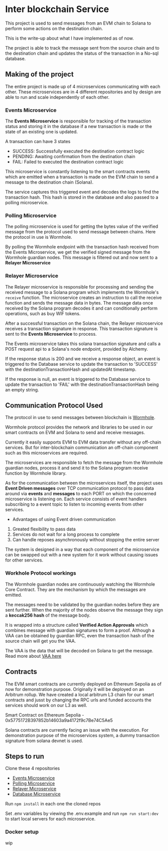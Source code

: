 # Inter blockchain Service

This project is used to send messages from an EVM chain to Solana to perform some actions on the destination chain.

This is the write-up about what I have implemented as of now.

The project is able to track the message sent from the source chain and to the destination chain and updates the status of the transaction in a No-sql database.

## Making of the project
The entire project is made up of 4 microservices communicating with each other. These microservices are in 4 different repositories and by design are able to run and scale independently of each other.

### Events Microservice
The **Events Microservice** is responsible for tracking of the transaction status and storing it in the database if a new transaction is made or the state of an existing one is updated.

A transaction can have 3 states
- SUCCESS: Successfully executed the destination contract logic
- PENDING: Awaiting confirmation from the destination chain
- FAIL: Failed to executed the destination contract logic

This microservice is constantly listening to the smart contracts events which are emitted when a transaction is made on the EVM chain to send a message to the destination chain (Solana).

The service captures this triggered event and decodes the logs to find the transaction hash. This hash is stored in the database and also passed to a polling microservice.

### Polling Microservice
The polling microservice is used for getting the bytes value of the verified message from the protocol used to send message between chains. Here the protocol in use is Wormhole. 

By polling the Wormhole endpoint with the transaction hash received from the Events Microservice, we get the verified signed message from the Wormhole guardian nodes. This message is filtered out and now sent to a **Relayer Microservice**

### Relayer Microservice
The Relayer microservice is responsible for processing and sending the received message to a Solana program which implements the Wormhole's `receive` function. The microservice creates an instruction to call the receive function and sends the message data in bytes.
The message data once received by the Solana program decodes it and can conditionally perform operations, such as buy WIF tokens.

After a successful transaction on the Solana chain, the Relayer microservice receives a transaction signature in response. This transaction signature is sent to the **Events Microservice** to process.

The Events microservice takes this solana transaction signature and calls a POST request api to a Solana's node endpoint, provided by Alchemy.

If the response status is 200 and we receive a response object, an event is triggered to the Database service to update the transaction to 'SUCCESS' with the destinationTransactionHash and updatedAt timestamp.

If the response is null, an event is triggered to the Database service to update the transaction to 'FAIL' with the destinationTransactionHash being an empty string.

## Communication Protocol Used
The protocol in use to send messages between blockchain is [Wormhole](https://wormhole.com/). 

Wormhole protocol provides the network and libraries to be used in our smart contracts on EVM and Solana to send and receive messages.

Currently it easily supports EVM to EVM data transfer without any off-chain services. But for inter-blockchain communication an off-chain component such as this microservices are required.

The microservices are responsible to fetch the message from the Wormhole guardian nodes, process it and send it to the Solana program receive function by Wormhole library.

As for the communication between the microservices itself, the project uses **Event Driven messages** over TCP communication protocol to pass data around via **events** and **messages** to each PORT on which the concerned microservice is listening on. Each service consists of event handlers subscribing to a event topic to listen to incoming events from other services.

- Advantages of using Event driven communication
1. Greated flexibility to pass data
2. Services do not wait for a long process to complete
3. Can handle reposes asynchronously without stopping the entire server

The system is designed in a way that each component of the microservice can be swapped out with a new system for it work without causing issues for other services.

### Workhole Protocol workings
The Wormhole guardian nodes are continuously watching the Wormhole Core Contract. They are the mechanism by which the messages are emitted. 

The messages need to be validated by the guardian nodes before they are sent further. When the majority of the nodes observe the message they sign a **keccak256 hash** of the message body.

It is wrapped into a structure called **Verified Action Approvals** which combines message with guardian signatures to form a proof. Although a VAA can be obtained by guardian RPC, even the transaction hash of the source chain will get you the VAA.

The VAA is the data that will be decoded on Solana to get the message. 
Read more about [VAA here](https://docs.wormhole.com/wormhole/explore-wormhole/vaa#vaa-format)

## Contracts
The EVM smart contracts are currently deployed on Ethereum Sepolia as of now for demonstration purpose.
Originally it will be deployed on an Arbitrum rollup.
We have created a local arbitrum L3 chain for our smart contracts and jusst by changing the RPC urls and funded accounts the services should work on our L3 as well.

Smart Contract on Ethereum Sepolia - 0x5775172B397852b14603a9a4172f9c7Be74C5Ae5

Solana contracts are currently facing an issue with the execution. For demonstration purpose of the microservices system, a dummy transaction signature from solana devnet is used.

## Steps to run
Clone these 4 repositories
- [Events Microservice](https://github.com/aditya172926/cross-chain-call)
- [Polling Microservice](https://github.com/aditya172926/polling-service)
- [Relayer Microservice](https://github.com/aditya172926/relay-service)
- [Database Microservice](https://github.com/aditya172926/db-service)

Run `npm install` in each one the cloned repos

Set .env variables by viewing the .env.example and run `npm run start:dev` to start local servers for each microservice.

### Docker setup
wip